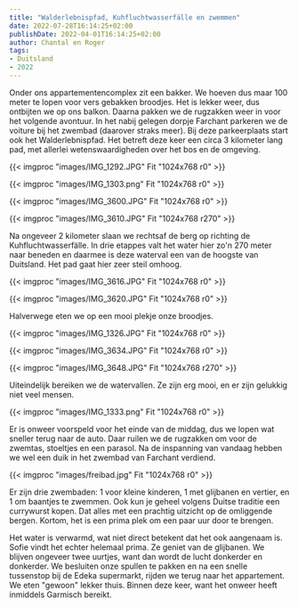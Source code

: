 ```yaml
---
title: "Walderlebnispfad, Kuhfluchtwasserfälle en zwemmen"
date: 2022-07-28T16:14:25+02:00
publishDate: 2022-04-01T16:14:25+02:00
author: Chantal en Roger
tags:
- Duitsland
- 2022
---
```


Onder ons appartementencomplex zit een bakker. We hoeven dus maar 100 meter te lopen voor vers gebakken broodjes. Het is lekker weer, dus ontbijten we op ons balkon. Daarna pakken we de rugzakken weer in voor het volgende avontuur. In het nabij gelegen dorpje Farchant parkeren we de voiture bij het zwembad (daarover straks meer). Bij deze parkeerplaats start ook het Walderlebnispfad. Het betreft deze keer een circa 3 kilometer lang pad, met allerlei wetenswaardigheden over het bos en de omgeving.

{{< imgproc "images/IMG_1292.JPG" Fit "1024x768 r0" >}}

{{< imgproc "images/IMG_1303.png" Fit "1024x768 r0" >}}

{{< imgproc "images/IMG_3600.JPG" Fit "1024x768 r0" >}}

{{< imgproc "images/IMG_3610.JPG" Fit "1024x768 r270" >}}

Na ongeveer 2 kilometer slaan we rechtsaf de berg op richting de Kuhfluchtwasserfälle. In drie etappes valt het water hier zo'n 270 meter naar beneden en daarmee is deze waterval een van de hoogste van Duitsland. Het pad gaat hier zeer steil omhoog.

{{< imgproc "images/IMG_3616.JPG" Fit "1024x768 r0" >}}

{{< imgproc "images/IMG_3620.JPG" Fit "1024x768 r0" >}}

Halverwege eten we op een mooi plekje onze broodjes.

{{< imgproc "images/IMG_1326.JPG" Fit "1024x768 r0" >}}

{{< imgproc "images/IMG_3634.JPG" Fit "1024x768 r0" >}}

{{< imgproc "images/IMG_3648.JPG" Fit "1024x768 r270" >}}

Uiteindelijk bereiken we de watervallen. Ze zijn erg mooi, en er zijn gelukkig niet veel mensen.

{{< imgproc "images/IMG_1333.png" Fit "1024x768 r0" >}}

Er is onweer voorspeld voor het einde van de middag, dus we lopen wat sneller terug naar de auto. Daar ruilen we de rugzakken om voor de zwemtas, stoeltjes en een parasol. Na de inspanning van vandaag hebben we wel een duik in het zwembad van Farchant verdiend.

{{< imgproc "images/freibad.jpg" Fit "1024x768 r0" >}}

Er zijn drie zwembaden: 1 voor kleine kinderen, 1 met glijbanen en vertier, en 1 om baantjes te zwemmen. Ook kun je geheel volgens Duitse traditie een currywurst kopen. Dat alles met een prachtig uitzicht op de omliggende bergen. Kortom, het is een prima plek om een paar uur door te brengen.

Het water is verwarmd, wat niet direct betekent dat het ook aangenaam is. Sofie vindt het echter helemaal prima. Ze geniet van de glijbanen. We blijven ongeveer twee uurtjes, want dan wordt de lucht donkerder en donkerder. We besluiten onze spullen te pakken en na een snelle tussenstop bij de Edeka supermarkt, rijden we terug naar het appartement. We eten "gewoon" lekker thuis. Binnen deze keer, want het onweer heeft inmiddels Garmisch bereikt.
